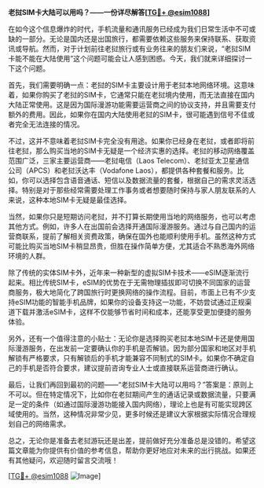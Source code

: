 **老挝SIM卡大陆可以用吗？——一份详尽解答[[TG💪+ @esim1088](https://t.me/s/esim1088)]**

在如今这个信息爆炸的时代，手机流量和通讯服务已经成为我们日常生活中不可或缺的一部分。无论是国内还是出国旅行，都需要依赖这些服务来保持联系、获取资讯或导航。然而，对于计划前往老挝旅行或有业务往来的朋友们来说，“老挝SIM卡能不能在大陆使用”这个问题可能会让人感到困惑。今天，我们就来详细探讨一下这个问题。

首先，我们需要明确一点：老挝的SIM卡主要设计用于老挝本地网络环境。这意味着，如果你购买了老挝的SIM卡，它通常只能在老挝境内使用，而无法直接在国内大陆正常使用。这是因为国际漫游功能需要运营商之间的协议支持，并且需要支付额外的费用。因此，如果你在国内大陆使用老挝的SIM卡，很可能遇到信号不佳或者完全无法连接的情况。

不过，这并不意味着老挝SIM卡完全没有用途。如果你已经身在老挝，或者即将前往老挝，那么购买当地的SIM卡无疑是一个经济实惠的选择。老挝的移动网络覆盖范围广泛，三家主要运营商——老挝电信（Laos Telecom）、老挝亚太卫星通信公司（APCS）和老挝沃达丰（Vodafone Laos），都提供各种套餐和服务。比如，你可以选择包含语音通话、短信以及数据流量的套餐，根据自己的需求灵活选择。特别是对于那些经常需要处理工作事务或者想要随时保持与家人朋友联系的人来说，这种本地SIM卡无疑是最佳选择。

当然，如果你只是短期访问老挝，并不打算长期使用当地的网络服务，也可以考虑其他方式。例如，许多人在出国前会选择开通国际漫游服务。通过与自己国内的运营商联系，提前了解相关资费政策，确保在国外也能顺利使用手机。虽然这种方式可能比购买当地SIM卡稍显昂贵，但胜在操作简单方便，尤其适合不熟悉海外网络环境的人群。

除了传统的实体SIM卡外，近年来一种新型的虚拟SIM卡技术——eSIM逐渐流行起来。相比传统SIM卡，eSIM的优势在于无需物理插拔即可切换不同国家的运营商服务，极大地简化了跨国旅行时更换网络的操作流程。目前，市面上已有不少支持eSIM功能的智能手机品牌，如果你的设备支持这一功能，不妨尝试通过正规渠道下载并激活eSIM卡，这样不仅能够节省时间和成本，还能享受更加便捷的服务体验。

另外，还有一个值得注意的小贴士：无论你是选择购买老挝本地SIM卡还是使用国际漫游服务，在出发前一定要确认你的手机是否解锁。因为部分国家和地区对手机解锁有严格要求，只有解锁后的手机才能兼容不同制式的SIM卡。如果你不确定自己的手机是否符合要求，建议提前咨询专业人士或直接联系运营商进行确认。

最后，让我们再回到最初的问题——“老挝SIM卡大陆可以用吗？”答案是：原则上不可以。但在特定情况下，比如你在老挝期间产生的通话记录或数据流量，只要满足一定的条件（如通过国际漫游功能接入国内网络），理论上也是有可能实现跨区域使用的。当然，这种情况非常少见，更多时候还是建议大家根据实际情况合理规划自己的网络需求。

总之，无论你是准备去老挝游玩还是出差，提前做好充分准备总是没错的。希望这篇文章能为你提供有价值的参考信息，帮助你更好地应对未来的出行挑战。如果还有其他疑问，欢迎随时留言交流哦！

[[TG💪+ @esim1088](https://t.me/s/esim1088) ![Image](https://i.postimg.cc/4NQfJmqS/Snipaste-2025-05-13-00-14-12.png)]